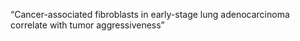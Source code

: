 “Cancer-associated fibroblasts in early-stage lung adenocarcinoma correlate with tumor aggressiveness”
